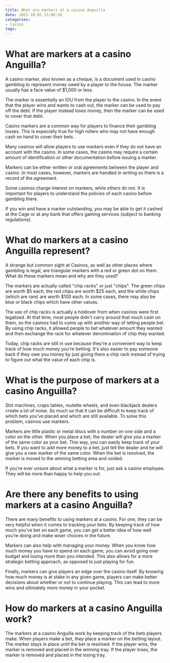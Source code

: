 ```yaml
---
title: What are markers at a casino Anguilla
date: 2022-10-05 13:00:50
categories:
- Casino
tags:
---
```



#  What are markers at a casino Anguilla?

A casino marker, also known as a cheque, is a document used in casino gambling to represent money owed by a player to the house. The marker usually has a face value of $1,000 or less.

The marker is essentially an IOU from the player to the casino. In the event that the player wins and wants to cash out, the marker can be used to pay off the debt. If the player instead loses money, then the marker can be used to cover that debt.

Casino markers are a common way for players to finance their gambling losses. This is especially true for high rollers who may not have enough cash on hand to cover their bets.

Many casinos will allow players to use markers even if they do not have an account with the casino. In some cases, the casino may require a certain amount of identification or other documentation before issuing a marker.

Markers can be either written or oral agreements between the player and casino. In most cases, however, markers are handled in writing so there is a record of the agreement.

Some casinos charge interest on markers, while others do not. It is important for players to understand the policies of each casino before gambling there.

If you win and have a marker outstanding, you may be able to get it cashed at the Cage or at any bank that offers gaming services (subject to banking regulations).

#  What do markers at a casino Anguilla represent?

A strange but common sight at Casinos, as well as other places where gambling is legal, are triangular markers with a red or green dot on them. What do these markers mean and why are they used?

The markers are actually called "chip racks" or just "chips". The green chips are worth $5 each, the red chips are worth $25 each, and the white chips (which are rare) are worth $100 each. In some cases, there may also be blue or black chips which have other values.

The use of chip racks is actually a holdover from when casinos were first legalized. At that time, most people didn't carry around that much cash on them, so the casinos had to come up with another way of letting people bet. By using chip racks, it allowed people to bet whatever amount they wanted and then exchange the rack for whatever denomination of chip they wanted.

Today, chip racks are still in use because they're a convenient way to keep track of how much money you're betting. It's also easier to pay someone back if they owe you money by just giving them a chip rack instead of trying to figure out what the value of each chip is.

#  What is the purpose of markers at a casino Anguilla?

Slot machines, craps tables, roulette wheels, and even blackjack dealers create a lot of noise. So much so that it can be difficult to keep track of which bets you’ve placed and which are still available. To solve this problem, casinos use markers.

Markers are little plastic or metal discs with a number on one side and a color on the other. When you place a bet, the dealer will give you a marker of the same color as your bet. This way, you can easily keep track of your bets. If you want to add more money to a bet, just tell the dealer and he will give you a new marker of the same color. When the bet is resolved, the marker is moved to the winning betting area and voided.

If you’re ever unsure about what a marker is for, just ask a casino employee. They will be more than happy to help you out.

#  Are there any benefits to using markers at a casino Anguilla?

There are many benefits to using markers at a casino. For one, they can be very helpful when it comes to tracking your bets. By keeping track of how much you’ve bet on each game, you can get a better idea of how well you’re doing and make wiser choices in the future.

Markers can also help with managing your money. When you know how much money you have to spend on each game, you can avoid going over budget and losing more than you intended. This also allows for a more strategic betting approach, as opposed to just playing for fun.

Finally, markers can give players an edge over the casino itself. By knowing how much money is at stake in any given game, players can make better decisions about whether or not to continue playing. This can lead to more wins and ultimately more money in your pocket.

#  How do markers at a casino Anguilla work?

The markers at a casino Anguilla work by keeping track of the bets players make. When players make a bet, they place a marker on the betting layout. The marker stays in place until the bet is resolved. If the player wins, the marker is removed and placed in the winning tray. If the player loses, the marker is removed and placed in the losing tray.